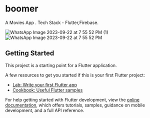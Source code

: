 # boomer

A Movies App .
Tech Stack - Flutter,Firebase.
   
![WhatsApp Image 2023-09-22 at 7 55 52 PM (1)](https://github.com/shivansh22agra/Boomer/assets/94140467/939a34bc-1e55-4dd9-82f5-1ebb0f0e719b)
![WhatsApp Image 2023-09-22 at 7 55 52 PM](https://github.com/shivansh22agra/Boomer/assets/94140467/2cc760c5-57aa-44a1-b4e6-eeb0a6785fd9)


## Getting Started

This project is a starting point for a Flutter application.

A few resources to get you started if this is your first Flutter project:

- [Lab: Write your first Flutter app](https://docs.flutter.dev/get-started/codelab)
- [Cookbook: Useful Flutter samples](https://docs.flutter.dev/cookbook)

For help getting started with Flutter development, view the
[online documentation](https://docs.flutter.dev/), which offers tutorials,
samples, guidance on mobile development, and a full API reference.
